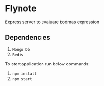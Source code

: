# Flynote
Express server to evaluate bodmas expression 

## Dependencies
 1. `Mongo Db`
 2. `Redis`
 
To start application run below commands:

1. `npm install`
2. `npm start`




 